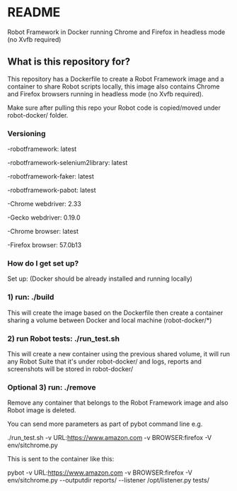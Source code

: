 # README #

Robot Framework in Docker running Chrome and Firefox in headless mode (no Xvfb required)

## What is this repository for? ##

This repository has a Dockerfile to create a Robot Framework image and a container to share Robot scripts locally, 
this image also contains Chrome and Firefox browsers running in headless mode (no Xvfb required).

Make sure after pulling this repo your Robot code is copied/moved under robot-docker/ folder.


### Versioning

-robotframework: latest

-robotframework-selenium2library: latest

-robotframework-faker: latest

-robotframework-pabot: latest

-Chrome webdriver: 2.33

-Gecko webdriver: 0.19.0

-Chrome browser: latest

-Firefox browser: 57.0b13

### How do I get set up? ###

Set up: (Docker should be already installed and running locally)

### 1) run: ./build

This will create the image based on the Dockerfile then create a container sharing a volume between Docker and local machine (robot-docker/*)

### 2) run Robot tests: ./run_test.sh

This will create a new container using the previous shared volume, it will run any Robot Suite that it's under robot-docker/ and logs, 
reports and screenshots will be stored in robot-docker/

### Optional 3) run: ./remove

Remove any container that belongs to the Robot Framework image and also Robot image is deleted.


You can send more parameters as part of pybot command line e.g.

./run_test.sh -v URL:https://www.amazon.com -v BROWSER:firefox -V env/sitchrome.py

This is sent to the container like this:

pybot -v URL:https://www.amazon.com -v BROWSER:firefox -V env/sitchrome.py --outputdir reports/ --listener /opt/listener.py tests/
